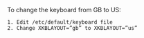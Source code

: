 To change the keyboard from GB to US:
```
1. Edit /etc/default/keyboard file
2. Change XKBLAYOUT=”gb” to XKBLAYOUT=”us”
```
